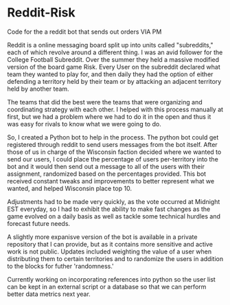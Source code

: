 # Reddit-Risk
Code for the a reddit bot that sends out orders VIA PM

Reddit is a online messaging board split up into units called "subreddits," each of which revolve around a different thing. I was an avid follower for the College Football Subreddit. Over the summer they held a massive modified version of the board game Risk. Every User on the subreddit declared what team they wanted to play for, and then daily they had the option of either defending a territory held by their team or by attacking an adjacent territory held by another team. 

The teams that did the best were the teams that were organizing and coordinating strategy with each other. I helped with this process manually at first, but we had a problem where we had to do it in the open and thus it was easy for rivals to know what we were going to do.

So, I created a Python bot to help in the process. The python bot could get registered through reddit to send users messages from the bot itself. After those of us in charge of the Wisconsin faction decided where we wanted to send our users, I could place the percentage of users per-territory into the bot and it would then send out a message to all of the users with their assignment, randomized based on the percentages provided. This bot received constant tweaks and improvements to better represent what we wanted, and helped Wisconsin place top 10.

Adjustments had to be made very quickly, as the vote occurred at Midnight EST everyday, so I had to exhibit the ability to make fast changes as the game evolved on a daily basis as well as tackle some technical hurdles and forecast future needs.

A slightly more expanisve version of the bot is available in a private repository that I can provide, but as it contains more sensitive and active work is not public. Updates included weighting the value of a user when distributing them to certain territories and to randomize the users in addition to the blocks for futher 'randomness.' 

Currently working on incorporating references into python so the user list can be kept in an external script or a database so that we can perform better data metrics next year.
